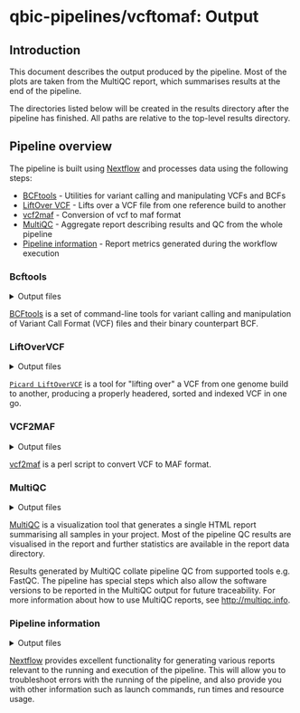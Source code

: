 # qbic-pipelines/vcftomaf: Output

## Introduction

This document describes the output produced by the pipeline. Most of the plots are taken from the MultiQC report, which summarises results at the end of the pipeline.

The directories listed below will be created in the results directory after the pipeline has finished. All paths are relative to the top-level results directory.

## Pipeline overview

The pipeline is built using [Nextflow](https://www.nextflow.io/) and processes data using the following steps:

- [BCFtools](#bcftools) - Utilities for variant calling and manipulating VCFs and BCFs
- [LiftOver VCF](#liftovervcf) - Lifts over a VCF file from one reference build to another
- [vcf2maf](#vcf2maf) - Conversion of vcf to maf format
- [MultiQC](#multiqc) - Aggregate report describing results and QC from the whole pipeline
- [Pipeline information](#pipeline-information) - Report metrics generated during the workflow execution

### Bcftools

<details markdown="1">
<summary>Output files</summary>

- `bcftools/`
  - `*.vcf.gz`: PASS and optionally target bed filtered and compressed VCF file.

</details>

[BCFtools](https://github.com/samtools/bcftools) is a set of command-line tools for variant calling and manipulation of Variant Call Format (VCF) files and their binary counterpart BCF.

### LiftOverVCF

<details markdown="1">
<summary>Output files</summary>

- `liftover/lifted`
  - `*.vcf.gz`: liftover VCF file.
- `liftover/unlifted`
  - `*.vcf.gz`: Variants that could not be lifted over
- `liftover/logs`
  - `*.liftover.log`: Logs with liftover statistics

</details>

[`Picard LiftOverVCF`](https://gatk.broadinstitute.org/hc/en-us/articles/360037060932-LiftoverVcf-Picard) is a tool for "lifting over" a VCF from one genome build to another, producing a properly headered, sorted and indexed VCF in one go.

### VCF2MAF

<details markdown="1">
<summary>Output files</summary>

- `maf/`
  - `*.maf`: Contains converted VCF files in Mutation Annotation Format (MAF).

</details>

[vcf2maf](https://github.com/mskcc/vcf2maf) is a perl script to convert VCF to MAF format.

### MultiQC

<details markdown="1">
<summary>Output files</summary>

- `multiqc/`
  - `multiqc_report.html`: a standalone HTML file that can be viewed in your web browser.
  - `multiqc_data/`: directory containing parsed statistics from the different tools used in the pipeline.
  - `multiqc_plots/`: directory containing static images from the report in various formats.

</details>

[MultiQC](http://multiqc.info) is a visualization tool that generates a single HTML report summarising all samples in your project. Most of the pipeline QC results are visualised in the report and further statistics are available in the report data directory.

Results generated by MultiQC collate pipeline QC from supported tools e.g. FastQC. The pipeline has special steps which also allow the software versions to be reported in the MultiQC output for future traceability. For more information about how to use MultiQC reports, see <http://multiqc.info>.

### Pipeline information

<details markdown="1">
<summary>Output files</summary>

- `pipeline_info/`
  - Reports generated by Nextflow: `execution_report.html`, `execution_timeline.html`, `execution_trace.txt` and `pipeline_dag.dot`/`pipeline_dag.svg`.
  - Reports generated by the pipeline: `pipeline_report.html`, `pipeline_report.txt` and `software_versions.yml`. The `pipeline_report*` files will only be present if the `--email` / `--email_on_fail` parameter's are used when running the pipeline.
  - Reformatted samplesheet files used as input to the pipeline: `samplesheet.valid.csv`.
  - Parameters used by the pipeline run: `params.json`.

</details>

[Nextflow](https://www.nextflow.io/docs/latest/tracing.html) provides excellent functionality for generating various reports relevant to the running and execution of the pipeline. This will allow you to troubleshoot errors with the running of the pipeline, and also provide you with other information such as launch commands, run times and resource usage.

